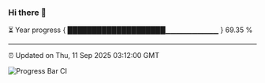 ### Hi there 👋

⏳ Year progress { ████████████████████▁▁▁▁▁▁▁▁▁▁ } 69.35 %

---

⏰ Updated on Thu, 11 Sep 2025 03:12:00 GMT

![Progress Bar CI](https://github.com/IshwaranRudhara/GIT-ACTION/workflows/Progress%20Bar%20CI/badge.svg)

